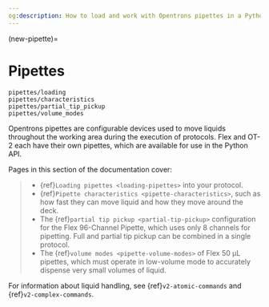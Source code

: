 ```yaml
---
og:description: How to load and work with Opentrons pipettes in a Python protocol.
---
```


(new-pipette)=

# Pipettes

```{toctree}
pipettes/loading
pipettes/characteristics
pipettes/partial_tip_pickup
pipettes/volume_modes
```

Opentrons pipettes are configurable devices used to move liquids throughout the working area during the execution of protocols. Flex and OT-2 each have their own pipettes, which are available for use in the Python API.

Pages in this section of the documentation cover:

> - {ref}`Loading pipettes <loading-pipettes>` into your protocol.
> - {ref}`Pipette characteristics <pipette-characteristics>`, such as how fast they can move liquid and how they move around the deck.
> - The {ref}`partial tip pickup <partial-tip-pickup>` configuration for the Flex 96-Channel Pipette, which uses only 8 channels for pipetting. Full and partial tip pickup can be combined in a single protocol.
> - The {ref}`volume modes <pipette-volume-modes>` of Flex 50 µL pipettes, which must operate in low-volume mode to accurately dispense very small volumes of liquid.

For information about liquid handling, see {ref}`v2-atomic-commands` and {ref}`v2-complex-commands`.
